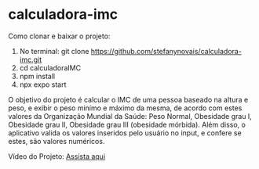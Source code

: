 # calculadora-imc
Como clonar e baixar o projeto:
1. No terminal: git clone https://github.com/stefanynovais/calculadora-imc.git
2. cd calculadoraIMC
3. npm install
4. npx expo start

O objetivo do projeto é calcular o IMC de uma pessoa baseado na altura e peso, e exibir o peso minímo e máximo da mesma, de acordo com estes valores da Organização Mundial da Saúde:
Peso Normal, Obesidade grau I, Obesidade grau II, Obesidade grau III (obesidade mórbida). Além disso, o aplicativo valida os valores inseridos pelo usuário no input, e confere se estes, são valores numéricos. 

Vídeo do Projeto: [Assista aqui](https://etecspgov-my.sharepoint.com/:v:/r/personal/stefany_nascimento20_etec_sp_gov_br/Documents/projetos/lv_0_20250408221239.mp4?csf=1&web=1&e=tfDtp8)
